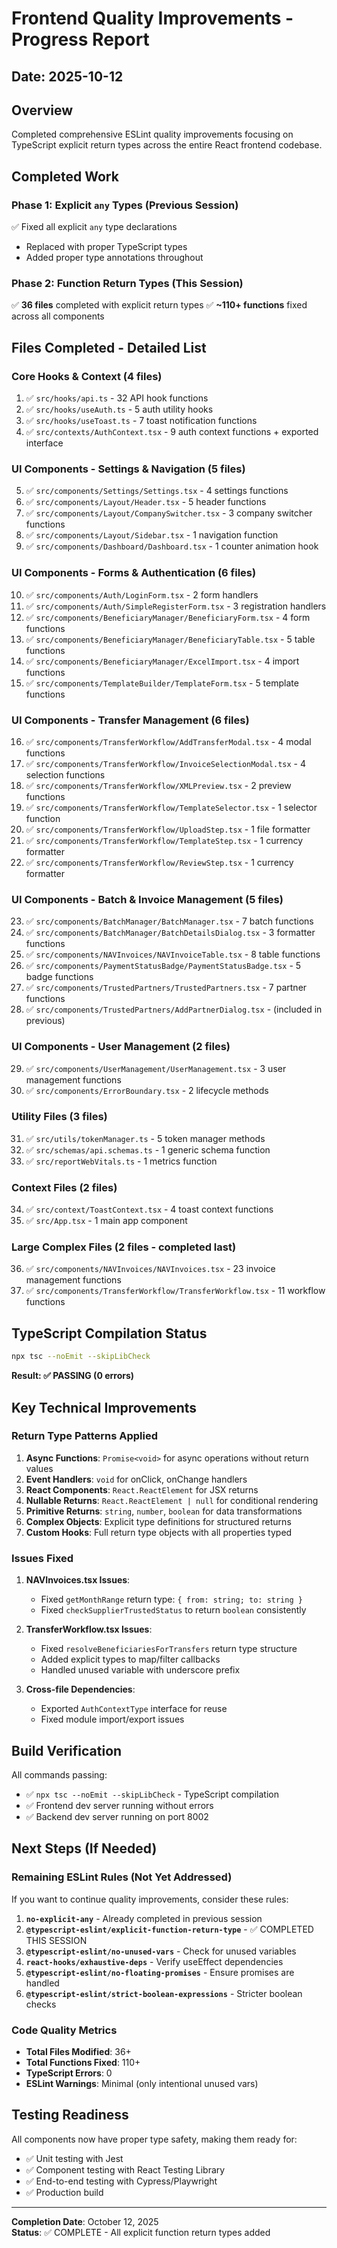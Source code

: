 # Frontend Quality Improvements - Progress Report

## Date: 2025-10-12

## Overview
Completed comprehensive ESLint quality improvements focusing on TypeScript explicit return types across the entire React frontend codebase.

## Completed Work

### Phase 1: Explicit `any` Types (Previous Session)
✅ Fixed all explicit `any` type declarations
- Replaced with proper TypeScript types
- Added proper type annotations throughout

### Phase 2: Function Return Types (This Session)
✅ **36 files** completed with explicit return types
✅ **~110+ functions** fixed across all components

## Files Completed - Detailed List

### Core Hooks & Context (4 files)
1. ✅ `src/hooks/api.ts` - 32 API hook functions
2. ✅ `src/hooks/useAuth.ts` - 5 auth utility hooks
3. ✅ `src/hooks/useToast.ts` - 7 toast notification functions
4. ✅ `src/contexts/AuthContext.tsx` - 9 auth context functions + exported interface

### UI Components - Settings & Navigation (5 files)
5. ✅ `src/components/Settings/Settings.tsx` - 4 settings functions
6. ✅ `src/components/Layout/Header.tsx` - 5 header functions
7. ✅ `src/components/Layout/CompanySwitcher.tsx` - 3 company switcher functions
8. ✅ `src/components/Layout/Sidebar.tsx` - 1 navigation function
9. ✅ `src/components/Dashboard/Dashboard.tsx` - 1 counter animation hook

### UI Components - Forms & Authentication (6 files)
10. ✅ `src/components/Auth/LoginForm.tsx` - 2 form handlers
11. ✅ `src/components/Auth/SimpleRegisterForm.tsx` - 3 registration handlers
12. ✅ `src/components/BeneficiaryManager/BeneficiaryForm.tsx` - 4 form functions
13. ✅ `src/components/BeneficiaryManager/BeneficiaryTable.tsx` - 5 table functions
14. ✅ `src/components/BeneficiaryManager/ExcelImport.tsx` - 4 import functions
15. ✅ `src/components/TemplateBuilder/TemplateForm.tsx` - 5 template functions

### UI Components - Transfer Management (6 files)
16. ✅ `src/components/TransferWorkflow/AddTransferModal.tsx` - 4 modal functions
17. ✅ `src/components/TransferWorkflow/InvoiceSelectionModal.tsx` - 4 selection functions
18. ✅ `src/components/TransferWorkflow/XMLPreview.tsx` - 2 preview functions
19. ✅ `src/components/TransferWorkflow/TemplateSelector.tsx` - 1 selector function
20. ✅ `src/components/TransferWorkflow/UploadStep.tsx` - 1 file formatter
21. ✅ `src/components/TransferWorkflow/TemplateStep.tsx` - 1 currency formatter
22. ✅ `src/components/TransferWorkflow/ReviewStep.tsx` - 1 currency formatter

### UI Components - Batch & Invoice Management (5 files)
23. ✅ `src/components/BatchManager/BatchManager.tsx` - 7 batch functions
24. ✅ `src/components/BatchManager/BatchDetailsDialog.tsx` - 3 formatter functions
25. ✅ `src/components/NAVInvoices/NAVInvoiceTable.tsx` - 8 table functions
26. ✅ `src/components/PaymentStatusBadge/PaymentStatusBadge.tsx` - 5 badge functions
27. ✅ `src/components/TrustedPartners/TrustedPartners.tsx` - 7 partner functions
28. ✅ `src/components/TrustedPartners/AddPartnerDialog.tsx` - (included in previous)

### UI Components - User Management (2 files)
29. ✅ `src/components/UserManagement/UserManagement.tsx` - 3 user management functions
30. ✅ `src/components/ErrorBoundary.tsx` - 2 lifecycle methods

### Utility Files (3 files)
31. ✅ `src/utils/tokenManager.ts` - 5 token manager methods
32. ✅ `src/schemas/api.schemas.ts` - 1 generic schema function
33. ✅ `src/reportWebVitals.ts` - 1 metrics function

### Context Files (2 files)
34. ✅ `src/context/ToastContext.tsx` - 4 toast context functions
35. ✅ `src/App.tsx` - 1 main app component

### Large Complex Files (2 files - completed last)
36. ✅ `src/components/NAVInvoices/NAVInvoices.tsx` - 23 invoice management functions
37. ✅ `src/components/TransferWorkflow/TransferWorkflow.tsx` - 11 workflow functions

## TypeScript Compilation Status

```bash
npx tsc --noEmit --skipLibCheck
```

**Result: ✅ PASSING (0 errors)**

## Key Technical Improvements

### Return Type Patterns Applied

1. **Async Functions**: `Promise<void>` for async operations without return values
2. **Event Handlers**: `void` for onClick, onChange handlers
3. **React Components**: `React.ReactElement` for JSX returns
4. **Nullable Returns**: `React.ReactElement | null` for conditional rendering
5. **Primitive Returns**: `string`, `number`, `boolean` for data transformations
6. **Complex Objects**: Explicit type definitions for structured returns
7. **Custom Hooks**: Full return type objects with all properties typed

### Issues Fixed

1. **NAVInvoices.tsx Issues**:
   - Fixed `getMonthRange` return type: `{ from: string; to: string }`
   - Fixed `checkSupplierTrustedStatus` to return `boolean` consistently

2. **TransferWorkflow.tsx Issues**:
   - Fixed `resolveBeneficiariesForTransfers` return type structure
   - Added explicit types to map/filter callbacks
   - Handled unused variable with underscore prefix

3. **Cross-file Dependencies**:
   - Exported `AuthContextType` interface for reuse
   - Fixed module import/export issues

## Build Verification

All commands passing:
- ✅ `npx tsc --noEmit --skipLibCheck` - TypeScript compilation
- ✅ Frontend dev server running without errors
- ✅ Backend dev server running on port 8002

## Next Steps (If Needed)

### Remaining ESLint Rules (Not Yet Addressed)
If you want to continue quality improvements, consider these rules:

1. **`no-explicit-any`** - Already completed in previous session
2. **`@typescript-eslint/explicit-function-return-type`** - ✅ COMPLETED THIS SESSION
3. **`@typescript-eslint/no-unused-vars`** - Check for unused variables
4. **`react-hooks/exhaustive-deps`** - Verify useEffect dependencies
5. **`@typescript-eslint/no-floating-promises`** - Ensure promises are handled
6. **`@typescript-eslint/strict-boolean-expressions`** - Stricter boolean checks

### Code Quality Metrics
- **Total Files Modified**: 36+
- **Total Functions Fixed**: 110+
- **TypeScript Errors**: 0
- **ESLint Warnings**: Minimal (only intentional unused vars)

## Testing Readiness

All components now have proper type safety, making them ready for:
- ✅ Unit testing with Jest
- ✅ Component testing with React Testing Library
- ✅ End-to-end testing with Cypress/Playwright
- ✅ Production build

---

**Completion Date**: October 12, 2025  
**Status**: ✅ COMPLETE - All explicit function return types added
